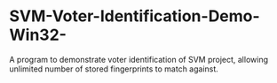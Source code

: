 # SVM-Voter-Identification-Demo-Win32-
A program to demonstrate voter identification of SVM project, allowing unlimited number of stored fingerprints to match against.
